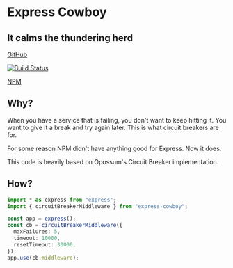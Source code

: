# Express Cowboy

## It calms the thundering herd

[GitHub](https://github.com/VivaLaPanda/express-circuitbreaker)

[![Build Status](https://travis-ci.org/VivaLaPanda/express-circuitbreaker.svg?branch=master)](https://travis-ci.org/VivaLaPanda/express-circuitbreaker)

<!-- [![Coverage Status](https://coveralls.io/repos/github/VivaLaPanda/express-circuitbreaker/badge.svg?branch=master)](https://coveralls.io/github/VivaLaPanda/express-circuitbreaker?branch=master)
[![npm version](https://badge.fury.io/js/express-cowboy.svg)](https://badge.fury.io/js/express-cowboy) -->

[NPM](https://www.npmjs.com/package/express-cowboy)

## Why?

When you have a service that is failing, you don't want to keep hitting it. You want to give it a break and try again later. This is what circuit breakers are for.

For some reason NPM didn't have anything good for Express. Now it does.

This code is heavily based on Opossum's Circuit Breaker implementation.

## How?

```typescript
import * as express from "express";
import { circuitBreakerMiddleware } from "express-cowboy";

const app = express();
const cb = circuitBreakerMiddleware({
  maxFailures: 5,
  timeout: 10000,
  resetTimeout: 30000,
});
app.use(cb.middleware);
```
